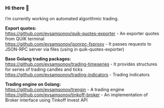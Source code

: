 ### Hi there 👋 

I’m currently working on automated algorithmic trading. 

**Export quotes:**\
https://github.com/evsamsonov/quik-quotes-exporter - An exporter quotes from QUIK terminal\
https://github.com/evsamsonov/jsonrpc-fsproxy - It passes requests to JSON-RPC server via files (using in quik-quotes-exporter)

**Base Golang trading packages:**\
https://github.com/evsamsonov/trading-timeseries - It provides structures for series of trading candles and ticks\
https://github.com/evsamsonov/trading-indicators - Trading indicators

**Trading engine on Golang:**\
https://github.com/evsamsonov/trengin - A trading engine\
https://github.com/evsamsonov/tinkoff-broker - An implementation of Broker interface using Tinkoff Invest API


<!--
**evsamsonov/evsamsonov** is a ✨ _special_ ✨ repository because its `README.md` (this file) appears on your GitHub profile.

Here are some ideas to get you started:

- 🔭 I’m currently working on ...
- 🌱 I’m currently learning ...
- 👯 I’m looking to collaborate on ...
- 🤔 I’m looking for help with ...
- 💬 Ask me about ...
- 📫 How to reach me: ...
- 😄 Pronouns: ...
- ⚡ Fun fact: ...
-->
